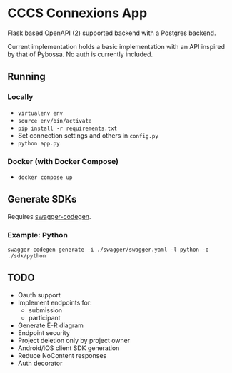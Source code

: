 # CCCS Connexions App

Flask based OpenAPI (2) supported backend with a Postgres backend.

Current implementation holds a basic implementation with an API inspired by that of Pybossa. No auth is currently included.

## Running

### Locally

* `virtualenv env`
* `source env/bin/activate`
* `pip install -r requirements.txt`
* Set connection settings and others in `config.py`
* `python app.py`

### Docker (with Docker Compose)

* `docker compose up`

## Generate SDKs

Requires [swagger-codegen](https://swagger.io/swagger-codegen/).

### Example: Python

`swagger-codegen generate -i ./swagger/swagger.yaml -l python -o ./sdk/python`

## TODO

* Oauth support
* Implement endpoints for:
  * submission
  * participant
* Generate E-R diagram
* Endpoint security
* Project deletion only by project owner
* Android/iOS client SDK generation
* Reduce NoContent responses
* Auth decorator
